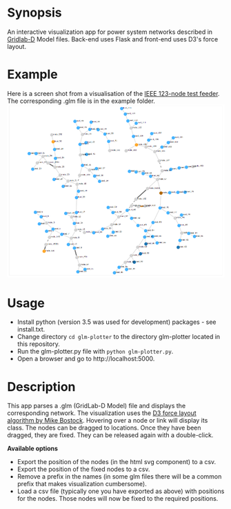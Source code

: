 # Synopsis
An interactive visualization app for power system networks described in [Gridlab-D](http://www.gridlabd.org/) Model files. Back-end uses Flask and front-end uses D3's force layout.

# Example
Here is a screen shot from a visualisation of the [IEEE 123-node test feeder](https://ewh.ieee.org/soc/pes/dsacom/testfeeders/). The corresponding .glm file is in the example folder.
![Alt text](etc/ieee123_example.png?raw=true "IEEE 123 node example")

# Usage
* Install python (version 3.5 was used for development) packages - see install.txt.
* Change directory `cd glm-plotter` to the directory glm-plotter located in this repository.
* Run the glm-plotter.py file with `python glm-plotter.py`.
* Open a browser and go to http://localhost:5000.

# Description
This app parses a .glm (GridLab-D Model) file and displays the corresponding network. The visualization uses the [D3 force layout algorithm by Mike Bostock](https://bl.ocks.org/mbostock/4062045).
Hovering over a node or link will display its class. The nodes can be dragged to locations. Once they have been dragged, they are fixed. They can be released again with a double-click.

**Available options**
* Export the position of the nodes (in the html svg component) to a csv.
* Export the position of the fixed nodes to a csv.
* Remove a prefix in the names (in some glm files there will be a common prefix that makes visualization cumbersome).
* Load a csv file (typically one you have exported as above) with positions for the nodes. Those nodes will now be fixed to the required positions.